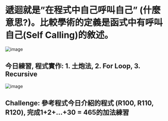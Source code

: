 # 遞迴就是”在程式中自己呼叫自己” (什麼意思?)。比較學術的定義是函式中有呼叫自己(Self Calling)的敘述。

![image](https://github.com/Grace-TA/Python2024/assets/89304181/0439d6f4-b223-43c8-bbe8-c04f636a1646)

## 今日練習, 程式實作: 1. 土炮法, 2. For Loop, 3. Recursive

![image](https://github.com/Grace-TA/Python2024/assets/89304181/e17f6bd1-0f42-4c89-80b7-5596123b58b2)


## Challenge: 參考程式今日介紹的程式 (R100, R110, R120), 完成1+2+...+30 = 465的加法練習

